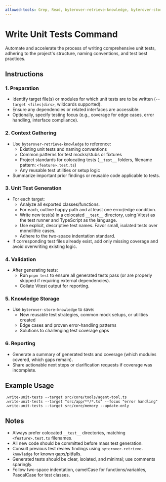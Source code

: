 ```yaml
---
allowed-tools: Grep, Read, byterover-retrieve-knowledge, byterover-store-knowledge, Bash, Vitest, TodoWrite, Glob
---
```


# Write Unit Tests Command

Automate and accelerate the process of writing comprehensive unit tests, adhering to the project's structure, naming conventions, and test best practices.

## Instructions

### 1. **Preparation**
  - Identify target file(s) or modules for which unit tests are to be written (`--target <files|dirs>`, wildcards supported).
  - Ensure any dependencies or related interfaces are accessible.
  - Optionally, specify testing focus (e.g., coverage for edge cases, error handling, interface compliance).

### 2. **Context Gathering**
  - Use `byterover-retrieve-knowledge` to reference:
    - Existing unit tests and naming conventions
    - Common patterns for test mocks/stubs or fixtures
    - Project standards for colocating tests (`__test__` folders, filename pattern: `<feature>.test.ts`)
    - Any reusable test utilities or setup logic
  - Summarize important prior findings or reusable code applicable to tests.

### 3. **Unit Test Generation**
  - For each target:
    - Analyze all exported classes/functions.
    - For each, outline happy path and at least one error/edge condition.
    - Write new test(s) in a colocated `__test__` directory, using Vitest as the test runner and TypeScript as the language.
    - Use explicit, descriptive test names. Favor small, isolated tests over monolithic cases.
    - Adhere to the two-space indentation standard.
  - If corresponding test files already exist, add only missing coverage and avoid overwriting existing logic.

### 4. **Validation**
  - After generating tests:
    - Run `pnpm test` to ensure all generated tests pass (or are properly skipped if requiring external dependencies).
    - Collate Vitest output for reporting.

### 5. **Knowledge Storage**
  - Use `byterover-store-knowledge` to save:
    - New reusable test strategies, common mock setups, or utilities created
    - Edge cases and proven error-handling patterns
    - Solutions to challenging test coverage gaps

### 6. **Reporting**
  - Generate a summary of generated tests and coverage (which modules covered, which gaps remain).
  - Share actionable next steps or clarification requests if coverage was incomplete.

## Example Usage

```
.write-unit-tests --target src/core/tools/agent-tool.ts
.write-unit-tests --target "src/app/**/*.ts" --focus "error handling"
.write-unit-tests --target src/core/memory --update-only
```

## Notes

- Always prefer colocated `__test__` directories, matching `<feature>.test.ts` filenames.
- All new code should be committed before mass test generation.
- Consult previous test review findings using `byterover-retrieve-knowledge` for known gaps/pitfalls.
- Generated tests should be clear, isolated, and minimal; use comments sparingly.
- Follow two-space indentation, camelCase for functions/variables, PascalCase for test classes.


